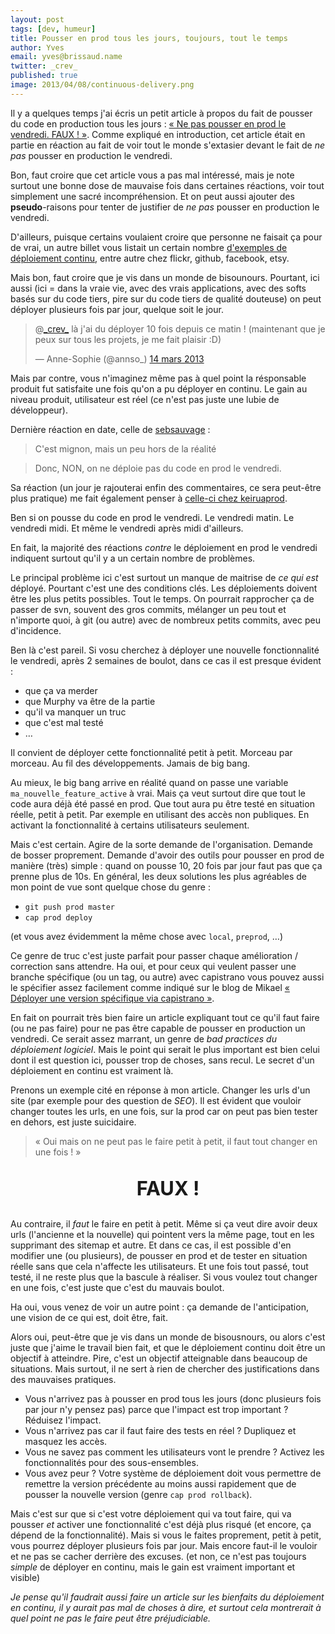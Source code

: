```yaml
---
layout: post
tags: [dev, humeur]
title: Pousser en prod tous les jours, toujours, tout le temps
author: Yves
email: yves@brissaud.name
twitter: _crev_
published: true
image: 2013/04/08/continuous-delivery.png
---
```


Il y a quelques temps j'ai écris un petit article à propos du fait de pousser du code en production tous les jours : [« Ne pas pousser en prod le vendredi. FAUX ! »][1]. Comme expliqué en introduction, cet article était en partie en réaction au fait de voir tout le monde s'extasier devant le fait de _ne pas_ pousser en production le vendredi.

Bon, faut croire que cet article vous a pas mal intéressé, mais je note surtout une bonne dose de mauvaise fois dans certaines réactions, voir tout simplement une sacré incompréhension. Et on peut aussi ajouter des **pseudo**-raisons pour tenter de justifier de _ne pas_ pousser en production le vendredi.

D'ailleurs, puisque certains voulaient croire que personne ne faisait ça pour de vrai, un autre billet vous listait un certain nombre [d'exemples de déploiement continu][2], entre autre chez flickr, github, facebook, etsy.

Mais bon, faut croire que je vis dans un monde de bisounours. Pourtant, ici aussi (ici = dans la vraie vie, avec des vrais applications, avec des softs basés sur du code tiers, pire sur du code tiers de qualité douteuse) on peut déployer plusieurs fois par jour, quelque soit le jour.

<blockquote class="twitter-tweet" data-conversation="none" lang="fr"><p>@<a href="https://twitter.com/_crev_">_crev_</a> là j'ai du déployer 10 fois depuis ce matin ! (maintenant que je peux sur tous les projets, je me fait plaisir :D)</p>&mdash; Anne-Sophie (@annso_) <a href="https://twitter.com/annso_/status/312218938673082370">14 mars 2013</a></blockquote>
<script async src="//platform.twitter.com/widgets.js" charset="utf-8"></script>

Mais par contre, vous n'imaginez même pas à quel point la résponsable produit fut satisfaite une fois qu'on a pu déployer en continu. Le gain au niveau produit, utilisateur est réel (ce n'est pas juste une lubie de développeur).

Dernière réaction en date, celle de [sebsauvage][3] :

> C'est mignon, mais un peu hors de la réalité

> Donc, NON, on ne déploie pas du code en prod le vendredi.

Sa réaction (un jour je rajouterai enfin des commentaires, ce sera peut-être plus pratique) me fait également penser à [celle-ci chez keiruaprod][4].

Ben si on pousse du code en prod le vendredi. Le vendredi matin. Le vendredi midi. Et même le vendredi après midi d'ailleurs.

En fait, la majorité des réactions _contre_ le déploiement en prod le vendredi indiquent surtout qu'il y a un certain nombre de problèmes.

Le principal problème ici c'est surtout un manque de maitrise de _ce qui est_ déployé. Pourtant c'est une des conditions clés. Les déploiements doivent être les plus petits possibles. Tout le temps. On pourrait rapprocher ça de passer de svn, souvent des gros commits, mélanger un peu tout et n'importe quoi, à git (ou autre) avec de nombreux petits commits, avec peu d'incidence.

Ben là c'est pareil. Si vosu cherchez à déployer une nouvelle fonctionnalité le vendredi, après 2 semaines de boulot, dans ce cas il est presque évident :

* que ça va merder
* que Murphy va être de la partie
* qu'il va manquer un truc
* que c'est mal testé
* …

Il convient de déployer cette fonctionnalité petit à petit. Morceau par morceau. Au fil des développements. Jamais de big bang.

Au mieux, le big bang arrive en réalité quand on passe une variable `ma_nouvelle_feature_active` à vrai. Mais ça veut surtout dire que tout le code aura déjà été passé en prod. Que tout aura pu être testé en situation réelle, petit à petit. Par exemple en utilisant des accès non publiques. En activant la fonctionnalité à certains utilisateurs seulement.

Mais c'est certain. Agire de la sorte demande de l'organisation. Demande de bosser proprement. Demande d'avoir des outils pour pousser en prod de manière (très) simple : quand on pousse 10, 20 fois par jour faut pas que ça prenne plus de 10s. En général, les deux solutions les plus agréables de mon point de vue sont quelque chose du genre :

* `git push prod master`
* `cap prod deploy`

(et vous avez évidemment la même chose avec `local`, `preprod`, …)

Ce genre de truc c'est juste parfait pour passer chaque amélioration / correction sans attendre. Ha oui, et pour ceux qui veulent passer une branche spécifique (ou un tag, ou autre) avec capistrano vous pouvez aussi le spécifier assez facilement comme indiqué sur le blog de Mikael [« Déployer une version spécifique via capistrano »][5].

En fait on pourrait très bien faire un article expliquant tout ce qu'il faut faire (ou ne pas faire) pour ne pas être capable de pousser en production un vendredi. Ce serait assez marrant, un genre de _bad practices du déploiement logiciel_. Mais le point qui serait le plus important est bien celui dont il est question ici, pousser trop de choses, sans recul. Le secret d'un déploiement en continu est vraiment là.

Prenons un exemple cité en réponse à mon article. Changer les urls d'un site (par exemple pour des question de _SEO_). Il est évident que vouloir changer toutes les urls, en une fois, sur la prod car on peut pas bien tester en dehors, est juste suicidaire.

> « Oui mais on ne peut pas le faire petit à petit, il faut tout changer en une fois ! »

<p style="font-size: 220%;text-align: center;font-weight: bold;">FAUX !</p>

Au contraire, il _faut_ le faire en petit à petit. Même si ça veut dire avoir deux urls (l'ancienne et la nouvelle) qui pointent vers la même page, tout en les supprimant des sitemap et autre. Et dans ce cas, il est possible d'en modifier une (ou plusieurs), de pousser en prod et de tester en situation réelle sans que cela n'affecte les utilisateurs. Et une fois tout passé, tout testé, il ne reste plus que la bascule à réaliser. Si vous voulez tout changer en une fois, c'est juste que c'est du mauvais boulot.

Ha oui, vous venez de voir un autre point : ça demande de l'anticipation, une vision de ce qui est, doit être, fait.

Alors oui, peut-être que je vis dans un monde de bisousnours, ou alors c'est juste que j'aime le travail bien fait, et que le déploiement continu doit être un objectif à atteindre. Pire, c'est un objectif atteignable dans beaucoup de situations. Mais surtout, il ne sert à rien de chercher des justifications dans des mauvaises pratiques.

* Vous n'arrivez pas à pousser en prod tous les jours (donc plusieurs fois par jour n'y pensez pas) parce que l'impact est trop important ? Réduisez l'impact.
* Vous n'arrivez pas car il faut faire des tests en réel ? Dupliquez et masquez les accès.
* Vous ne savez pas comment les utilisateurs vont le prendre ? Activez les fonctionnalités pour des sous-ensembles.
* Vous avez peur ? Votre système de déploiement doit vous permettre de remettre la version précédente au moins aussi rapidement que de pousser la nouvelle version (genre `cap prod rollback`).

Mais c'est sur que si c'est votre déploiement qui va tout faire, qui va pousser _et_ activer une fonctionnalité c'est déjà plus risqué (et encore, ça dépend de la fonctionnalité). Mais si vous le faites proprement, petit à petit, vous pourrez déployer plusieurs fois par jour. Mais encore faut-il le vouloir et ne pas se cacher derrière des excuses. (et non, ce n'est pas toujours _simple_ de déployer en continu, mais le gain est vraiment important et visible)

_Je pense qu'il faudrait aussi faire un article sur les bienfaits du déploiement en continu, il y aurait pas mal de choses à dire, et surtout cela montrerait à quel point ne pas le faire peut être préjudiciable._

[1]: http://log.winsos.net/2013/03/12/ne-pas-pousser-en-prod-le-vendredi-faux.html
[2]: http://log.winsos.net/2013/03/14/deploiement-continu-quelques-exemples.html
[3]: http://sebsauvage.net/links/?MSPhTQ
[4]: http://blog.keiruaprod.fr/2013/03/14/deploiement-fin-de-semaine-et-bon-sens/
[5]: http://www.mikaelrandy.fr/2013/03/28/deployer-une-version-specifique-via-capistrano/
